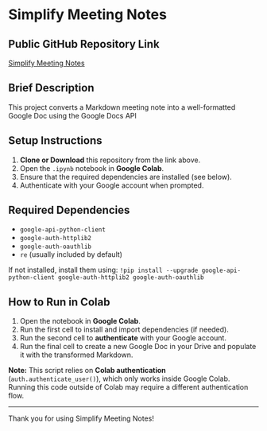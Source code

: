 # Simplify Meeting Notes

## Public GitHub Repository Link
[Simplify Meeting Notes](https://github.com/sajalregmi/simplify-meeting-notes)

## Brief Description
This project converts a Markdown meeting note into a well-formatted Google Doc using the Google Docs API

## Setup Instructions
1. **Clone or Download** this repository from the link above.
2. Open the `.ipynb` notebook in **Google Colab**.
3. Ensure that the required dependencies are installed (see below).
4. Authenticate with your Google account when prompted.

## Required Dependencies
- `google-api-python-client`
- `google-auth-httplib2`
- `google-auth-oauthlib`
- `re` (usually included by default)

If not installed, install them using: `!pip install --upgrade google-api-python-client google-auth-httplib2 google-auth-oauthlib`


## How to Run in Colab
1. Open the notebook in **Google Colab**.
2. Run the first cell to install and import dependencies (if needed).
3. Run the second cell to **authenticate** with your Google account.
4. Run the final cell to create a new Google Doc in your Drive and populate it with the transformed Markdown.

**Note:** This script relies on **Colab authentication** (`auth.authenticate_user()`), which only works inside Google Colab. Running this code outside of Colab may require a different authentication flow.

---
Thank you for using Simplify Meeting Notes!

